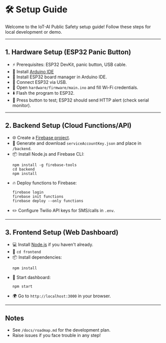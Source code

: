 # 🛠 Setup Guide

Welcome to the IoT-AI Public Safety setup guide! Follow these steps for local development or demo.

---

## 1. Hardware Setup (ESP32 Panic Button)
- ⚡ Prerequisites: ESP32 DevKit, panic button, USB cable.
- 💾 Install [Arduino IDE](https://www.arduino.cc/en/software)
- 🧩 Install ESP32 board manager in Arduino IDE.
- 🔌 Connect ESP32 via USB.
- 📁 Open `hardware/firmware/main.ino` and fill Wi-Fi credentials.
- ⬇️ Flash the program to ESP32.
- 🔴 Press button to test; ESP32 should send HTTP alert (check serial monitor).

---

## 2. Backend Setup (Cloud Functions/API)
- 🌐 Create a [Firebase project](https://console.firebase.google.com/).
- 🔑 Generate and download `serviceAccountKey.json` and place in `/backend`.
- 📦 Install Node.js and Firebase CLI:
    ```
    npm install -g firebase-tools
    cd backend
    npm install
    ```
- 🔥 Deploy functions to Firebase:
    ```
    firebase login
    firebase init functions
    firebase deploy --only functions
    ```
- ✏️ Configure Twilio API keys for SMS/calls in `.env`.

---

## 3. Frontend Setup (Web Dashboard)
- 💻 Install [Node.js](https://nodejs.org/) if you haven't already.
- 📁 `cd frontend`
- 📦 Install dependencies:
    ```
    npm install
    ```
- 🚦 Start dashboard:
    ```
    npm start
    ```
- 🌍 Go to `http://localhost:3000` in your browser.

---

## Notes
- See `/docs/roadmap.md` for the development plan.
- Raise issues if you face trouble in any step!
